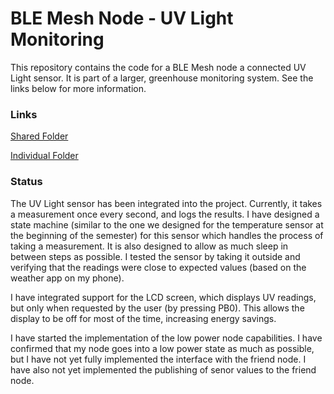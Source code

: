 # BLE Mesh Node - UV Light Monitoring
This repository contains the code for a BLE Mesh node a connected UV Light sensor. It is part of a larger, greenhouse monitoring system. See the links below for more information.

### Links
[Shared Folder](https://drive.google.com/drive/u/1/folders/1F-_n8RPkxCzO7q5ui7oLMy1UNxIx9kCD)

[Individual Folder](https://drive.google.com/drive/u/1/folders/1JDDYCrJjrd6WlADjWn1jjjsxZNxw6Rsj)

### Status
The UV Light sensor has been integrated into the project. Currently, it takes a measurement once every second, and logs the results. I have designed a state machine (similar to the one we designed for the temperature sensor at the beginning of the semester) for this sensor which handles the process of taking a measurement. It is also designed to allow as much sleep in between steps as possible. I tested the sensor by taking it outside and verifying that the readings were close to expected values (based on the weather app on my phone).

I have integrated support for the LCD screen, which displays UV readings, but only when requested by the user (by pressing PB0). This allows the display to be off for most of the time, increasing energy savings.

I have started the implementation of the low power node capabilities. I have confirmed that my node goes into a low power state as much as possible, but I have not yet fully implemented the interface with the friend node. I have also not yet implemented the publishing of senor values to the friend node.
